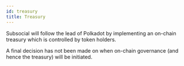 ```yaml
---
id: treasury
title: Treasury
---
```


Subsocial will follow the lead of Polkadot by implementing an on-chain treasury
which is controlled by token holders. 

A final decision has not been made on when on-chain governance (and hence the treasury) will
be initiated.

